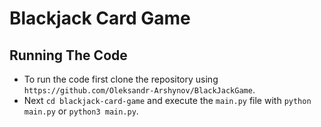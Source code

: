 # Blackjack Card Game

## Running The Code

- To run the code first clone the repository using `https://github.com/Oleksandr-Arshynov/BlackJackGame`.
- Next `cd blackjack-card-game` and execute the `main.py` file with `python main.py` or `python3 main.py`.

